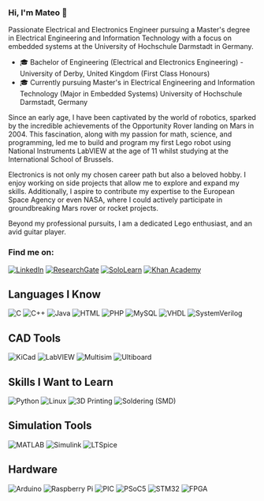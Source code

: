 ### Hi, I'm Mateo 👋

Passionate Electrical and Electronics Engineer pursuing a Master's degree in Electrical Engineering and Information Technology with a focus on embedded systems at the University of Hochschule Darmstadt in Germany.

- 🎓 Bachelor of Engineering (Electrical and Electronics Engineering) - University of Derby, United Kingdom (First Class Honours)
- 🎓 Currently pursuing Master's in Electrical Engineering and Information Technology (Major in Embedded Systems) University of Hochschule Darmstadt, Germany

Since an early age, I have been captivated by the world of robotics, sparked by the incredible achievements of the Opportunity Rover landing on Mars in 2004. This fascination, along with my passion for math, science, and programming, led me to build and program my first Lego robot using National Instruments LabVIEW at the age of 11 whilst studying at the International School of Brussels.

Electronics is not only my chosen career path but also a beloved hobby. I enjoy working on side projects that allow me to explore and expand my skills. Additionally, I aspire to contribute my expertise to the European Space Agency or even NASA, where I could actively participate in groundbreaking Mars rover or rocket projects.

Beyond my professional pursuits, I am a dedicated Lego enthusiast, and an avid guitar player.

### Find me on:

[![LinkedIn](https://img.shields.io/badge/LinkedIn-0077B5?style=for-the-badge&logo=linkedin&logoColor=white)](https://www.linkedin.com/in/mcquerol)
[![ResearchGate](https://img.shields.io/badge/ResearchGate-00CCBB?style=for-the-badge&logo=researchgate&logoColor=white)](https://www.researchgate.net/profile/Mateo-Ceballos-Querol)
[![SoloLearn](https://img.shields.io/static/v1?label=&message=SoloLearn&color=9b59b6&style=for-the-badge&logo=sololearn&logoColor=white)](https://www.sololearn.com/en/profile/14175011)
[![Khan Academy](https://img.shields.io/static/v1?label=&message=Khan%20Academy&color=14BF96&style=for-the-badge&logo=khanacademy&logoColor=white)](https://www.khanacademy.org/profile/mcquerol)

## Languages I Know

![C](https://img.shields.io/badge/-C-00599C?style=for-the-badge&logo=c&logoColor=white) 
![C++](https://img.shields.io/badge/-C++-00599C?style=for-the-badge&logo=c%2B%2B&logoColor=white) 
![Java](https://img.shields.io/badge/-Java-007396?style=for-the-badge&logo=java&logoColor=white) 
![HTML](https://img.shields.io/badge/-HTML5-E34F26?style=for-the-badge&logo=html5&logoColor=white) 
![PHP](https://img.shields.io/badge/-PHP-777BB4?style=for-the-badge&logo=php&logoColor=white) 
![MySQL](https://img.shields.io/badge/-MySQL-4479A1?style=for-the-badge&logo=mysql&logoColor=white) 
![VHDL](https://img.shields.io/badge/-VHDL-00599C?style=for-the-badge) 
![SystemVerilog](https://img.shields.io/badge/-SystemVerilog-FF6600?style=for-the-badge)

## CAD Tools

![KiCad](https://img.shields.io/badge/-KiCad-314CB0?style=for-the-badge&logo=kicad&logoColor=white) 
![LabVIEW](https://img.shields.io/badge/-LabVIEW-FFDB00?style=for-the-badge&logo=national-instruments&logoColor=black) 
![Multisim](https://img.shields.io/badge/-Multisim-0052cc?style=for-the-badge&logo=multisim&logoColor=white) 
![Ultiboard](https://img.shields.io/badge/-Ultiboard-0052cc?style=for-the-badge&logo=multisim&logoColor=white)

## Skills I Want to Learn

![Python](https://img.shields.io/badge/-Python-3776AB?style=for-the-badge&logo=python&logoColor=white) 
![Linux](https://img.shields.io/badge/-Linux-FCC624?style=for-the-badge&logo=linux&logoColor=black) 
![3D Printing](https://img.shields.io/badge/-3D%20Printing-FF5722?style=for-the-badge&logo=3d-printing&logoColor=white) 
![Soldering (SMD)](https://img.shields.io/badge/-Soldering%20(SMD)-4CAF50?style=for-the-badge)

## Simulation Tools

![MATLAB](https://img.shields.io/badge/-MATLAB-0076A8?style=for-the-badge&logo=mathworks&logoColor=white) 
![Simulink](https://img.shields.io/badge/-Simulink-0076A8?style=for-the-badge&logo=mathworks&logoColor=white) 
![LTSpice](https://img.shields.io/badge/-LTSpice-0052cc?style=for-the-badge)

## Hardware

![Arduino](https://img.shields.io/badge/-Arduino-00979D?style=for-the-badge&logo=arduino&logoColor=white) 
![Raspberry Pi](https://img.shields.io/badge/-Raspberry%20Pi-A22846?style=for-the-badge&logo=raspberry-pi&logoColor=white) 
![PIC](https://img.shields.io/badge/-PIC-0033A0?style=for-the-badge&logo=microchip-technology&logoColor=white) 
![PSoC5](https://img.shields.io/badge/-PSoC5-00A3E0?style=for-the-badge&logo=cypress&logoColor=white) 
![STM32](https://img.shields.io/badge/-STM32-03234B?style=for-the-badge&logo=STMicroelectronics&logoColor=white) 
![FPGA](https://img.shields.io/badge/-FPGA-FF6600?style=for-the-badge&logo=intel&logoColor=white)


